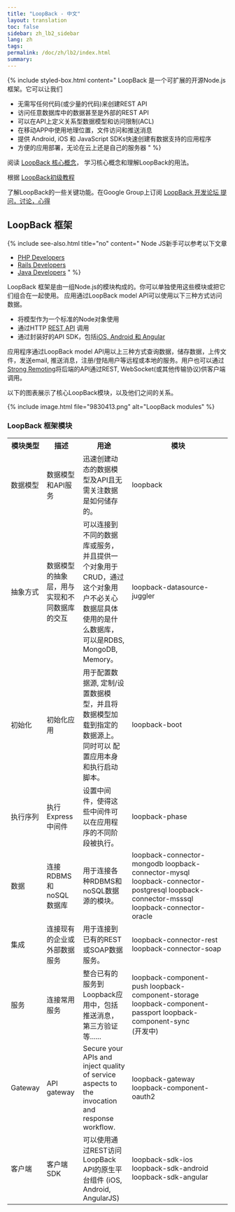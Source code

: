 ```yaml
---
title: "LoopBack - 中文"
layout: translation
toc: false
sidebar: zh_lb2_sidebar
lang: zh
tags:
permalink: /doc/zh/lb2/index.html
summary:
---
```


{% include styled-box.html
content="
LoopBack 是一个可扩展的开源Node.js 框架。它可以让我们

- 无需写任何代码(或少量的代码)来创建REST API
- 访问任意数据库中的数据甚至是外部的REST API
- 可以在API上定义关系型数据模型和访问限制(ACL)
- 在移动APP中使用地理位置，文件访问和推送消息
- 提供 Android, iOS 和 JavaScript SDKs快速创建有数据支持的应用程序
- 方便的应用部署，无论在云上还是自己的服务器
" %}

阅读 [LoopBack &#26680;&#24515;&#27010;&#24565;](6095111.html)， 学习核心概念和理解LoopBack的用法。

根据 [LoopBack&#21021;&#32423;&#25945;&#31243;](6095006.html)

了解LoopBack的一些关键功能。在Google Group上订阅 [LoopBack 开发论坛 提问，讨论，心得](https://groups.google.com/forum/#!forum/loopbackjs)

## LoopBack 框架

{% include see-also.html title="no" content="
Node JS新手可以参考以下文章

- [PHP Developers](http://strongloop.com/strongblog/node-js-php-get-started/)
- [Rails Developers](http://strongloop.com/strongblog/node-js-ruby-on-rails-getting-started/)
- [Java Developers](http://strongloop.com/strongblog/node-js-java-getting-started/)
" %}

LoopBack 框架是由一组Node.js的模块构成的。你可以单独使用这些模块或把它们组合在一起使用。
应用通过LoopBack model API可以使用以下三种方式访问数据。

- 将模型作为一个标准的Node对象使用
- 通过HTTP <a href="/display/zh/Built-in+models+REST+API">REST API</a> 调用
- 通过封装好的API SDK，包括<a href="/display/zh/Client+SDKs">iOS, Android &#21644; Angular</a>

应用程序通过LoopBack model API用以上三种方式查询数据，储存数据，上传文件，发送email, 推送消息，注册/登陆用户等远程或本地的服务。用户也可以通过<a href="/display/LB/Strong+Remoting">Strong Remoting</a>将后端的API通过REST, WebSocket(或其他传输协议)供客户端调用。

以下的图表展示了核心LoopBack模块，以及他们之间的关系。

{% include image.html file="9830413.png" alt="LoopBack modules" %}

### LoopBack 框架模块

<table class="confluenceTable">
<tbody>
<tr><th>模块类型</th><th>描述</th><th>用途</th><th>模块</th></tr>
<tr><td>数据模型</td><td>数据模型和API服务</td><td>迅速创建动态的数据模型及API且无需关注数据是如何储存的。</td><td>loopback</td></tr>
<tr><td>抽象方式</td><td>数据模型的抽象层，用与实现和不同数据库的交互</td><td>可以连接到不同的数据库或服务，并且提供一个对象用于CRUD，通过这个对象用户不必关心数据层具体使用的是什么数据库，可以是RDBS, MongoDB, Memory。</td><td><div style="width: 200px;">loopback-datasource-juggler</div></td></tr>
<tr><td>初始化</td><td>初始化应用</td><td>用于配置数据源, 定制/设置数据模型，并且将数据模型加载到指定的数据源上。同时可以 配置应用本身和执行启动脚本。</td><td>loopback-boot</td></tr>
<tr><td>执行序列</td><td>执行Express中间件</td><td>设置中间件，使得这些中间件可以在应用程序的不同阶段被执行。</td><td>loopback-phase</td></tr>
<tr><td>数据</td><td>连接RDBMS 和 noSQL 数据库</td><td>用于连接各种<span style="line-height: 1.4285715;">RDBMS和noSQL数据源的模块。</td><td>loopback-connector-mongodb
loopback-connector-mysql
loopback-connector-postgresql
loopback-connector-msssql
loopback-connector-oracle</td></tr>
<tr><td>集成</td><td>连接现有的企业或外部数据服务</td><td>用于连接到已有的REST或SOAP数据服务。</td><td>loopback-connector-rest
loopback-connector-soap</td></tr>
<tr><td>服务</td><td>连接常用服务</td><td>整合已有的服务到Loopback应用中，包括推送消息，第三方验证等......</td><td>loopback-component-push
loopback-component-storage
loopback-component-passport
loopback-component-sync <br />(开发中)</td></tr>
<tr><td>Gateway</td><td>API gateway</td><td>Secure your APIs and inject quality of service aspects to the invocation and response workflow.
 </td><td>loopback-gateway
loopback-component-oauth2</td></tr>
<tr><td>客户端</td><td>客户端 SDK</td><td>可以使用通过REST访问LoopBack API的原生平台组件 (iOS, Android, AngularJS)</td><td>loopback-sdk-ios
loopback-sdk-android
loopback-sdk-angular</td></tr></tbody></table>
